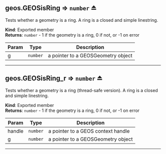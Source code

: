 <a name="exp_module_geos--geos.GEOSisRing"></a>

## geos.GEOSisRing ⇒ <code>number</code> ⏏
Tests whether a geometry is a ring.
A ring is a closed and simple linestring.

**Kind**: Exported member  
**Returns**: <code>number</code> - 1 if the geometry is a ring, 0 if not, or -1 on error  

| Param | Type | Description |
| --- | --- | --- |
| g | <code>number</code> | a pointer to a GEOSGeometry object |


---
<a name="exp_module_geos--geos.GEOSisRing_r"></a>

## geos.GEOSisRing\_r ⇒ <code>number</code> ⏏
Tests whether a geometry is a ring (thread-safe version).
A ring is a closed and simple linestring.

**Kind**: Exported member  
**Returns**: <code>number</code> - 1 if the geometry is a ring, 0 if not, or -1 on error  

| Param | Type | Description |
| --- | --- | --- |
| handle | <code>number</code> | a pointer to a GEOS context handle |
| g | <code>number</code> | a pointer to a GEOSGeometry object |


---
